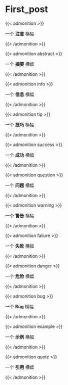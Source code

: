 # First_post


{{< admonition >}} 

一个 **注意** 横幅

{{< /admonition >}}

{{< admonition abstract >}} 

一个 **摘要** 横幅

{{< /admonition >}}

{{< admonition info >}}

 一个 **信息** 横幅 

{{< /admonition >}}

{{< admonition tip >}}

 一个 **技巧** 横幅 

{{< /admonition >}}

{{< admonition success >}}

 一个 **成功** 横幅 

{{< /admonition >}}

{{< admonition question >}}

 一个 **问题** 横幅 

{{< /admonition >}}

{{< admonition warning >}}

 一个 **警告** 横幅 

{{< /admonition >}}

{{< admonition failure >}}

 一个 **失败** 横幅 

{{< /admonition >}}

{{< admonition danger >}}

 一个 **危险** 横幅 

{{< /admonition >}}

{{< admonition bug >}}

 一个 **Bug** 横幅 

{{< /admonition >}}

{{< admonition example >}}

 一个 **示例** 横幅 

{{< /admonition >}}

{{< admonition quote >}}

 一个 **引用** 横幅 

{{< /admonition >}}

<!--more-->

